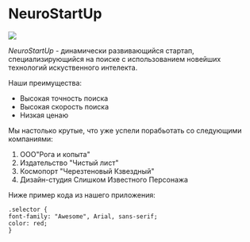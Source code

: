 
# NeuroStartUp

![](https://netology-code.github.io/git-homeworks/introduction/assets/logo.png)

*NeuroStartUp* - динамически развивающийся стартап, специализирующийся на поиске с использованием новейших технологий искуственного интелекта.

Наши преимущества:
* Высокая точность поиска
* Высокая скорость поиска
* Низкая ценаю

Мы настолько крутые, что уже успели порабьотать со следующими компаниями:
1. ООО"Рога и копыта"
2. Издательство "Чистый лист"
3. Космопорт "Черезтеновый Кзвездный"
4. Дизайн-студия Слишком Известного Персонажа

Ниже пример кода из нашего приложения:
```csss
.selector {
font-family: "Awesome", Arial, sans-serif;
color: red;
}
```


